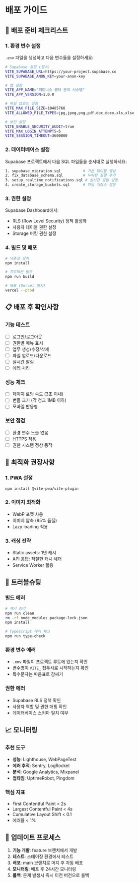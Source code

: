 # 배포 가이드

## 🚀 배포 준비 체크리스트

### 1. 환경 변수 설정

`.env` 파일을 생성하고 다음 변수들을 설정하세요:

```bash
# Supabase 설정 (필수)
VITE_SUPABASE_URL=https://your-project.supabase.co
VITE_SUPABASE_ANON_KEY=your-anon-key

# 앱 설정
VITE_APP_NAME="피트니스 센터 관리 시스템"
VITE_APP_VERSION=1.0.0

# 파일 업로드 설정
VITE_MAX_FILE_SIZE=10485760
VITE_ALLOWED_FILE_TYPES=jpg,jpeg,png,pdf,doc,docx,xls,xlsx

# 보안 설정
VITE_ENABLE_SECURITY_AUDIT=true
VITE_MAX_LOGIN_ATTEMPTS=5
VITE_SESSION_TIMEOUT=3600000
```

### 2. 데이터베이스 설정

Supabase 프로젝트에서 다음 SQL 파일들을 순서대로 실행하세요:

```bash
1. supabase_migration.sql          # 기본 테이블 생성
2. fix_database_schema.sql         # 누락된 컬럼 추가
3. setup_realtime_notifications.sql # 실시간 알림 설정
4. create_storage_buckets.sql      # 파일 저장소 설정
```

### 3. 권한 설정

Supabase Dashboard에서:
- RLS (Row Level Security) 정책 활성화
- 사용자 테이블 권한 설정
- Storage 버킷 권한 설정

### 4. 빌드 및 배포

```bash
# 의존성 설치
npm install

# 프로덕션 빌드
npm run build

# 배포 (Vercel 예시)
vercel --prod
```

## 📋 배포 후 확인사항

### 기능 테스트
- [ ] 로그인/로그아웃
- [ ] 권한별 메뉴 표시
- [ ] 업무 생성/수정/삭제
- [ ] 파일 업로드/다운로드
- [ ] 실시간 알림
- [ ] 에러 처리

### 성능 체크
- [ ] 페이지 로딩 속도 (3초 이내)
- [ ] 번들 크기 (각 청크 1MB 이하)
- [ ] 모바일 반응형

### 보안 점검
- [ ] 환경 변수 노출 없음
- [ ] HTTPS 적용
- [ ] 권한 시스템 정상 동작

## 🔧 최적화 권장사항

### 1. PWA 설정
```bash
npm install @vite-pwa/vite-plugin
```

### 2. 이미지 최적화
- WebP 포맷 사용
- 이미지 압축 (85% 품질)
- Lazy loading 적용

### 3. 캐싱 전략
- Static assets: 1년 캐시
- API 응답: 적절한 캐시 헤더
- Service Worker 활용

## 🚨 트러블슈팅

### 빌드 에러
```bash
# 캐시 정리
npm run clean
rm -rf node_modules package-lock.json
npm install

# TypeScript 에러 체크
npm run type-check
```

### 환경 변수 에러
- `.env` 파일이 프로젝트 루트에 있는지 확인
- 변수명이 `VITE_` 접두사로 시작하는지 확인
- 특수문자는 따옴표로 감싸기

### 권한 에러
- Supabase RLS 정책 확인
- 사용자 역할 및 권한 매핑 확인
- 데이터베이스 스키마 일치 여부

## 📈 모니터링

### 추천 도구
- **성능**: Lighthouse, WebPageTest
- **에러 추적**: Sentry, LogRocket
- **분석**: Google Analytics, Mixpanel
- **업타임**: UptimeRobot, Pingdom

### 핵심 지표
- First Contentful Paint < 2s
- Largest Contentful Paint < 4s
- Cumulative Layout Shift < 0.1
- 에러율 < 1%

## 🔄 업데이트 프로세스

1. **기능 개발**: feature 브랜치에서 개발
2. **테스트**: 스테이징 환경에서 테스트
3. **배포**: main 브랜치로 머지 후 자동 배포
4. **모니터링**: 배포 후 24시간 모니터링
5. **롤백**: 문제 발생시 즉시 이전 버전으로 롤백 